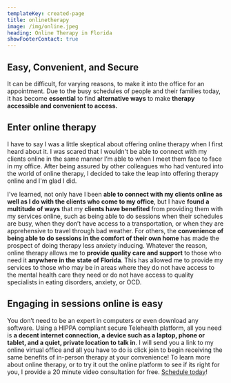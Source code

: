 ```yaml
---
templateKey: created-page
title: onlinetherapy
image: /img/online.jpeg
heading: Online Therapy in Florida
showFooterContact: true
---
```

## Easy, Convenient, and Secure

It can be difficult, for varying reasons, to make it into the office for an appointment. Due to the busy schedules of people and their families today, it has become **essential** to find **alternative ways** to make **therapy accessible and convenient to access.** 

## Enter online therapy

I have to say I was a little skeptical about offering online therapy when I first heard about it. I was scared that I wouldn't be able to connect with my clients online in the same manner I’m able to when I meet them face to face in my office. After being assured by other colleagues who had ventured into the world of online therapy, I decided to take the leap into offering therapy online and I'm glad I did.

I've learned, not only have I been **able to connect with my clients online as well as I do with the clients who come to my office**, but I have **found a multitude of ways** that my **clients have benefited** from providing them with my services online, such as being able to do sessions when their schedules are busy, when they don’t have access to a transportation, or when they are apprehensive to travel through bad weather. For others, the **convenience of being able to do sessions in the comfort of their own home** has made the prospect of doing therapy less anxiety inducing. Whatever the reason, online therapy allows me to **provide quality care and support** to those who need it **anywhere in the state of Florida**. This has allowed me to provide my services to those who may be in areas where they do not have access to the mental health care they need or do not have access to quality specialists in eating disorders, anxiety, or OCD. 

## Engaging in sessions online is easy

You don’t need to be an expert in computers or even download any software. Using a HIPPA compliant secure Telehealth platform, all you need is **a decent internet connection, a device such as a laptop, phone or tablet, and a quiet, private location to talk in**. I will send you a link to my online virtual office and all you have to do is click join to begin receiving the same benefits of in-person therapy at your convenience! To learn more about online therapy, or to try it out the online platform to see if its right for you, I provide a 20 minute video consultation for free. [Schedule today](https://mallorie-potaznick7240.clientsecure.me)!
